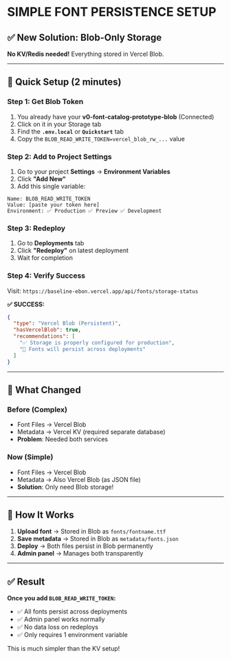 # SIMPLE FONT PERSISTENCE SETUP

## ✅ New Solution: Blob-Only Storage
**No KV/Redis needed!** Everything stored in Vercel Blob.

---

## 🚀 Quick Setup (2 minutes)

### Step 1: Get Blob Token
1. You already have your **v0-font-catalog-prototype-blob** (Connected)
2. Click on it in your Storage tab
3. Find the **`.env.local`** or **`Quickstart`** tab
4. Copy the `BLOB_READ_WRITE_TOKEN=vercel_blob_rw_...` value

### Step 2: Add to Project Settings
1. Go to your project **Settings** → **Environment Variables**
2. Click **"Add New"**
3. Add this single variable:

```
Name: BLOB_READ_WRITE_TOKEN
Value: [paste your token here]
Environment: ✅ Production ✅ Preview ✅ Development
```

### Step 3: Redeploy
1. Go to **Deployments** tab
2. Click **"Redeploy"** on latest deployment
3. Wait for completion

### Step 4: Verify Success
Visit: `https://baseline-ebon.vercel.app/api/fonts/storage-status`

**✅ SUCCESS:**
```json
{
  "type": "Vercel Blob (Persistent)",
  "hasVercelBlob": true,
  "recommendations": [
    "✅ Storage is properly configured for production", 
    "🎉 Fonts will persist across deployments"
  ]
}
```

---

## 🎯 What Changed

### Before (Complex)
- Font Files → Vercel Blob 
- Metadata → Vercel KV (required separate database)
- **Problem**: Needed both services

### Now (Simple)  
- Font Files → Vercel Blob
- Metadata → Also Vercel Blob (as JSON file)
- **Solution**: Only need Blob storage!

---

## 🔧 How It Works

1. **Upload font** → Stored in Blob as `fonts/fontname.ttf`
2. **Save metadata** → Stored in Blob as `metadata/fonts.json`  
3. **Deploy** → Both files persist in Blob permanently
4. **Admin panel** → Manages both transparently

---

## ✅ Result

**Once you add `BLOB_READ_WRITE_TOKEN`:**
- ✅ All fonts persist across deployments
- ✅ Admin panel works normally
- ✅ No data loss on redeploys
- ✅ Only requires 1 environment variable

This is much simpler than the KV setup!